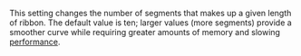 This setting changes the number of segments that makes up a given length
of ribbon. The default value is ten; larger values (more segments)
provide a smoother curve while requiring greater amounts of memory and
slowing
[performance](/index.php/Category:Performance "Category:Performance").
